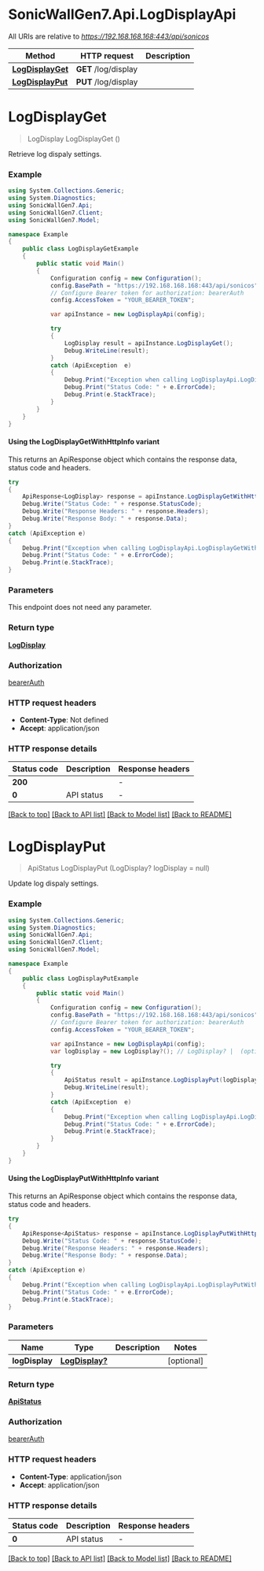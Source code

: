# SonicWallGen7.Api.LogDisplayApi

All URIs are relative to *https://192.168.168.168:443/api/sonicos*

| Method | HTTP request | Description |
|--------|--------------|-------------|
| [**LogDisplayGet**](LogDisplayApi.md#logdisplayget) | **GET** /log/display |  |
| [**LogDisplayPut**](LogDisplayApi.md#logdisplayput) | **PUT** /log/display |  |

<a id="logdisplayget"></a>
# **LogDisplayGet**
> LogDisplay LogDisplayGet ()



Retrieve log dispaly settings.

### Example
```csharp
using System.Collections.Generic;
using System.Diagnostics;
using SonicWallGen7.Api;
using SonicWallGen7.Client;
using SonicWallGen7.Model;

namespace Example
{
    public class LogDisplayGetExample
    {
        public static void Main()
        {
            Configuration config = new Configuration();
            config.BasePath = "https://192.168.168.168:443/api/sonicos";
            // Configure Bearer token for authorization: bearerAuth
            config.AccessToken = "YOUR_BEARER_TOKEN";

            var apiInstance = new LogDisplayApi(config);

            try
            {
                LogDisplay result = apiInstance.LogDisplayGet();
                Debug.WriteLine(result);
            }
            catch (ApiException  e)
            {
                Debug.Print("Exception when calling LogDisplayApi.LogDisplayGet: " + e.Message);
                Debug.Print("Status Code: " + e.ErrorCode);
                Debug.Print(e.StackTrace);
            }
        }
    }
}
```

#### Using the LogDisplayGetWithHttpInfo variant
This returns an ApiResponse object which contains the response data, status code and headers.

```csharp
try
{
    ApiResponse<LogDisplay> response = apiInstance.LogDisplayGetWithHttpInfo();
    Debug.Write("Status Code: " + response.StatusCode);
    Debug.Write("Response Headers: " + response.Headers);
    Debug.Write("Response Body: " + response.Data);
}
catch (ApiException e)
{
    Debug.Print("Exception when calling LogDisplayApi.LogDisplayGetWithHttpInfo: " + e.Message);
    Debug.Print("Status Code: " + e.ErrorCode);
    Debug.Print(e.StackTrace);
}
```

### Parameters
This endpoint does not need any parameter.
### Return type

[**LogDisplay**](LogDisplay.md)

### Authorization

[bearerAuth](../README.md#bearerAuth)

### HTTP request headers

 - **Content-Type**: Not defined
 - **Accept**: application/json


### HTTP response details
| Status code | Description | Response headers |
|-------------|-------------|------------------|
| **200** |  |  -  |
| **0** | API status |  -  |

[[Back to top]](#) [[Back to API list]](../README.md#documentation-for-api-endpoints) [[Back to Model list]](../README.md#documentation-for-models) [[Back to README]](../README.md)

<a id="logdisplayput"></a>
# **LogDisplayPut**
> ApiStatus LogDisplayPut (LogDisplay? logDisplay = null)



Update log dispaly settings.

### Example
```csharp
using System.Collections.Generic;
using System.Diagnostics;
using SonicWallGen7.Api;
using SonicWallGen7.Client;
using SonicWallGen7.Model;

namespace Example
{
    public class LogDisplayPutExample
    {
        public static void Main()
        {
            Configuration config = new Configuration();
            config.BasePath = "https://192.168.168.168:443/api/sonicos";
            // Configure Bearer token for authorization: bearerAuth
            config.AccessToken = "YOUR_BEARER_TOKEN";

            var apiInstance = new LogDisplayApi(config);
            var logDisplay = new LogDisplay?(); // LogDisplay? |  (optional) 

            try
            {
                ApiStatus result = apiInstance.LogDisplayPut(logDisplay);
                Debug.WriteLine(result);
            }
            catch (ApiException  e)
            {
                Debug.Print("Exception when calling LogDisplayApi.LogDisplayPut: " + e.Message);
                Debug.Print("Status Code: " + e.ErrorCode);
                Debug.Print(e.StackTrace);
            }
        }
    }
}
```

#### Using the LogDisplayPutWithHttpInfo variant
This returns an ApiResponse object which contains the response data, status code and headers.

```csharp
try
{
    ApiResponse<ApiStatus> response = apiInstance.LogDisplayPutWithHttpInfo(logDisplay);
    Debug.Write("Status Code: " + response.StatusCode);
    Debug.Write("Response Headers: " + response.Headers);
    Debug.Write("Response Body: " + response.Data);
}
catch (ApiException e)
{
    Debug.Print("Exception when calling LogDisplayApi.LogDisplayPutWithHttpInfo: " + e.Message);
    Debug.Print("Status Code: " + e.ErrorCode);
    Debug.Print(e.StackTrace);
}
```

### Parameters

| Name | Type | Description | Notes |
|------|------|-------------|-------|
| **logDisplay** | [**LogDisplay?**](LogDisplay?.md) |  | [optional]  |

### Return type

[**ApiStatus**](ApiStatus.md)

### Authorization

[bearerAuth](../README.md#bearerAuth)

### HTTP request headers

 - **Content-Type**: application/json
 - **Accept**: application/json


### HTTP response details
| Status code | Description | Response headers |
|-------------|-------------|------------------|
| **0** | API status |  -  |

[[Back to top]](#) [[Back to API list]](../README.md#documentation-for-api-endpoints) [[Back to Model list]](../README.md#documentation-for-models) [[Back to README]](../README.md)

